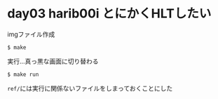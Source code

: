 # day03 harib00i とにかくHLTしたい

imgファイル作成

```
$ make
```

実行...真っ黒な画面に切り替わる

```
$ make run
```

`ref/`には実行に関係ないファイルをしまっておくことにした


